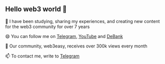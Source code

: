 ## Hello web3 world 👋

🔭 I have been studying, sharing my experiences, and creating new content for the web3 community for over 7 years

😄 You can follow me on [Telegram](https://t.me/+gUf4WNcC0rk0NDk6), [YouTube](https://www.youtube.com/@web3easy) and [DeBank](https://debank.com/profile/0x03215a66e3655ead2657482da1ba470e85c56547)

🌱 Our community, web3easy, receives over 300k views every month

📫 To contact me, write to [Telegram](http://t.me/web3peasy)

<!--
**web3easy/web3easy** is a ✨ _special_ ✨ repository because its `README.md` (this file) appears on your GitHub profile.

Here are some ideas to get you started:

- 🔭 I’m currently working on ...
- 🌱 I’m currently learning ...
- 👯 I’m looking to collaborate on ...
- 🤔 I’m looking for help with ...
- 💬 Ask me about ...
- 📫 How to reach me: ...
- 😄 Pronouns: ...
- ⚡ Fun fact: ...
-->
